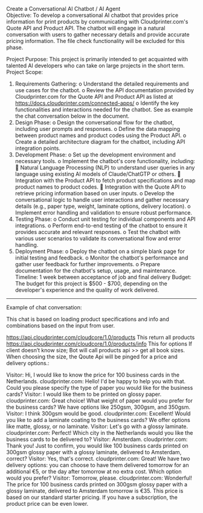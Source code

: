 Create a Conversational AI Chatbot / AI Agent  
Objective: To develop a conversational AI chatbot that provides price information for print products by communicating with Cloudprinter.com's Quote API and Product API. The chatbot will engage in a natural conversation with users to gather necessary details and provide accurate pricing information. The file check functionality will be excluded for this phase.

Project Purpose: This project is primarily intended to get acquainted with talented AI developers who can take on large projects in the short term.
Project Scope:
1.	Requirements Gathering:
o	Understand the detailed requirements and use cases for the chatbot.
o	Review the API documentation provided by Cloudprinter.com for the Quote API and Product API as listed at https://docs.cloudprinter.com/connected-apps/
o	Identify the key functionalities and interactions needed for the chatbot. See as example the chat conversation below in the document.
2.	Design Phase:
o	Design the conversational flow for the chatbot, including user prompts and responses.
o	Define the data mapping between product names and product codes using the Product API.
o	Create a detailed architecture diagram for the chatbot, including API integration points.
3.	Development Phase:
o	Set up the development environment and necessary tools.
o	Implement the chatbot's core functionality, including:
	Natural Language Processing (NLP) to understand user queries in any language using existing AI models of Claude/ChatGTP or others. 
	Integration with the Product API to fetch product specifications and map product names to product codes.
	Integration with the Quote API to retrieve pricing information based on user inputs.
o	Develop the conversational logic to handle user interactions and gather necessary details (e.g., paper type, weight, laminate options, delivery location).
o	Implement error handling and validation to ensure robust performance.
4.	Testing Phase:
o	Conduct unit testing for individual components and API integrations.
o	Perform end-to-end testing of the chatbot to ensure it provides accurate and relevant responses.
o	Test the chatbot with various user scenarios to validate its conversational flow and error handling.
5.	Deployment Phase:
o	Deploy the chatbot on a simple blank page for initial testing and feedback.
o	Monitor the chatbot's performance and gather user feedback for further improvements.
o	Prepare documentation for the chatbot's setup, usage, and maintenance.
Timeline: 1 week between acceptance of job and final delivery
Budget: The budget for this project is $500 - $700, depending on the developer's experience and the quality of work delivered.
________________________________________
Example of chat conversation: 

This chat is based on loading product specifications and info and combinations based on the input from user. 

https://api.cloudprinter.com/cloudcore/1.0/products This return all products
https://api.cloudprinter.com/cloudcore/1.0/products/info This for options
If client doesn’t know size; Bot will call products api  >> get all book sizes. When choosing the size, the Qoute Api will be pinged for a price and delivery options.:

Visitor: Hi, I would like to know the price for 100 business cards in the Netherlands.
cloudprinter.com: Hello! I'd be happy to help you with that. Could you please specify the type of paper you would like for the business cards?
Visitor: I would like them to be printed on glossy paper.
cloudprinter.com: Great choice! What weight of paper would you prefer for the business cards? We have options like 250gsm, 300gsm, and 350gsm.
Visitor: I think 300gsm would be good.
cloudprinter.com: Excellent! Would you like to add a laminate coating to the business cards? We offer options like matte, glossy, or no laminate.
Visitor: Let's go with a glossy laminate.
cloudprinter.com: Perfect! Which city in the Netherlands would you like the business cards to be delivered to?
Visitor: Amsterdam.
cloudprinter.com: Thank you! Just to confirm, you would like 100 business cards printed on 300gsm glossy paper with a glossy laminate, delivered to Amsterdam, correct?
Visitor: Yes, that's correct.
cloudprinter.com: Great! We have two delivery options: you can choose to have them delivered tomorrow for an additional €5, or the day after tomorrow at no extra cost. Which option would you prefer?
Visitor: Tomorrow, please.
cloudprinter.com: Wonderful! The price for 100 business cards printed on 300gsm glossy paper with a glossy laminate, delivered to Amsterdam tomorrow is €35. This price is based on our standard starter pricing. If you have a subscription, the product price can be even lower.
